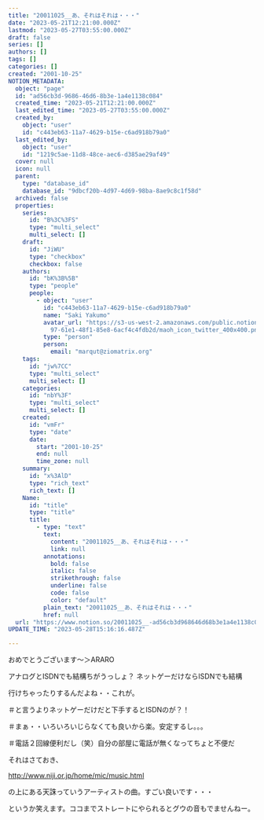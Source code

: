 ```yaml
---
title: "20011025__あ、それはそれは・・・"
date: "2023-05-21T12:21:00.000Z"
lastmod: "2023-05-27T03:55:00.000Z"
draft: false
series: []
authors: []
tags: []
categories: []
created: "2001-10-25"
NOTION_METADATA:
  object: "page"
  id: "ad56cb3d-9686-46d6-8b3e-1a4e1138c084"
  created_time: "2023-05-21T12:21:00.000Z"
  last_edited_time: "2023-05-27T03:55:00.000Z"
  created_by:
    object: "user"
    id: "c443eb63-11a7-4629-b15e-c6ad918b79a0"
  last_edited_by:
    object: "user"
    id: "1219c5ae-11d8-48ce-aec6-d385ae29af49"
  cover: null
  icon: null
  parent:
    type: "database_id"
    database_id: "9dbcf20b-4d97-4d69-98ba-8ae9c8c1f58d"
  archived: false
  properties:
    series:
      id: "B%3C%3FS"
      type: "multi_select"
      multi_select: []
    draft:
      id: "JiWU"
      type: "checkbox"
      checkbox: false
    authors:
      id: "bK%3B%5B"
      type: "people"
      people:
        - object: "user"
          id: "c443eb63-11a7-4629-b15e-c6ad918b79a0"
          name: "Saki Yakumo"
          avatar_url: "https://s3-us-west-2.amazonaws.com/public.notion-static.com/3ad1c4\
            97-61e1-48f1-85e8-6acf4c4fdb2d/maoh_icon_twitter_400x400.png"
          type: "person"
          person:
            email: "marqut@ziomatrix.org"
    tags:
      id: "jw%7CC"
      type: "multi_select"
      multi_select: []
    categories:
      id: "nbY%3F"
      type: "multi_select"
      multi_select: []
    created:
      id: "vmFr"
      type: "date"
      date:
        start: "2001-10-25"
        end: null
        time_zone: null
    summary:
      id: "x%3AlD"
      type: "rich_text"
      rich_text: []
    Name:
      id: "title"
      type: "title"
      title:
        - type: "text"
          text:
            content: "20011025__あ、それはそれは・・・"
            link: null
          annotations:
            bold: false
            italic: false
            strikethrough: false
            underline: false
            code: false
            color: "default"
          plain_text: "20011025__あ、それはそれは・・・"
          href: null
  url: "https://www.notion.so/20011025__-ad56cb3d968646d68b3e1a4e1138c084"
UPDATE_TIME: "2023-05-28T15:16:16.487Z"

---
```

<link rel="stylesheet" href="https://cdn.jsdelivr.net/npm/katex@0.16.2/dist/katex.min.css" integrity="sha384-bYdxxUwYipFNohQlHt0bjN/LCpueqWz13HufFEV1SUatKs1cm4L6fFgCi1jT643X" crossorigin="anonymous">


おめでとうございます～＞ARARO


アナログとISDNでも結構ちがうっしょ？ ネットゲーだけならISDNでも結構


行けちゃったりするんだよね・・これが。


＃と言うよりネットゲーだけだと下手するとISDNのが？！


＃まぁ・・いろいろいじらなくても良いから楽。安定するし。。。


＃電話２回線便利だし（笑）自分の部屋に電話が無くなってちょと不便だ


それはさておき、


http://www.niji.or.jp/home/mic/music.html


の上にある天誅っていうアーティストの曲。すごい良いです・・・


というか笑えます。ココまでストレートにやられるとグウの音もでませんねー。

